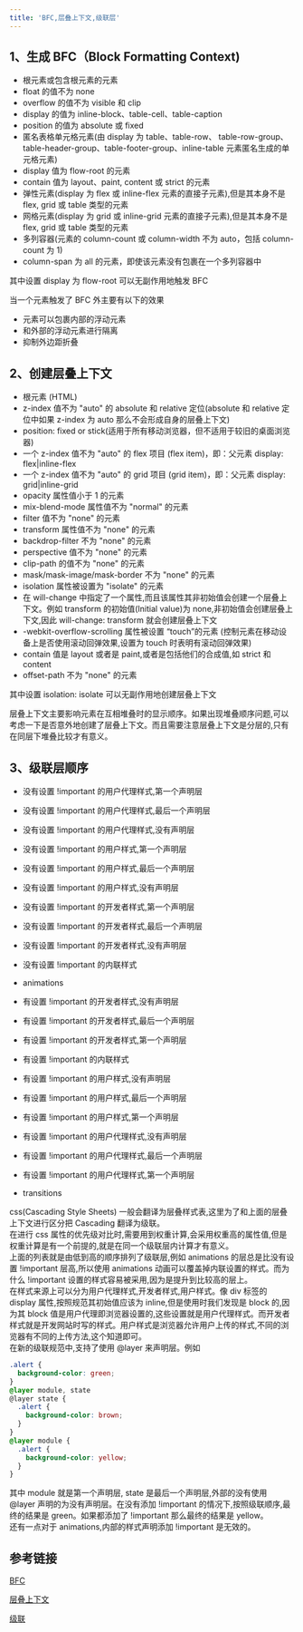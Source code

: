 ```yaml
---
title: 'BFC,层叠上下文,级联层'
---
```


## 1、生成 BFC（Block Formatting Context)

- 根元素或包含根元素的元素
- float 的值不为 none
- overflow 的值不为 visible 和 clip
- display 的值为 inline-block、table-cell、table-caption
- position 的值为 absolute 或 fixed
- 匿名表格单元格元素(由 display 为 table、table-row、 table-row-group、table-header-group、table-footer-group、inline-table 元素匿名生成的单元格元素)
- display 值为 flow-root 的元素
- contain 值为 layout、paint, content 或 strict 的元素
- 弹性元素(display 为 flex 或 inline-flex 元素的直接子元素),但是其本身不是 flex, grid 或 table 类型的元素
- 网格元素(display 为 grid 或 inline-grid 元素的直接子元素),但是其本身不是 flex, grid 或 table 类型的元素
- 多列容器(元素的 column-count 或 column-width 不为 auto，包括 column-count 为 1)
- column-span 为 all 的元素，即使该元素没有包裹在一个多列容器中

其中设置 display 为 flow-root 可以无副作用地触发 BFC

当一个元素触发了 BFC 外主要有以下的效果

- 元素可以包裹内部的浮动元素
- 和外部的浮动元素进行隔离
- 抑制外边距折叠

## 2、创建层叠上下文

- 根元素 (HTML)
- z-index 值不为 "auto" 的 absolute 和 relative 定位(absolute 和 relative 定位中如果 z-index 为 auto 那么不会形成自身的层叠上下文)
- position: fixed or stick(适用于所有移动浏览器，但不适用于较旧的桌面浏览器)
- 一个 z-index 值不为 "auto" 的 flex 项目 (flex item)，即：父元素 display: flex|inline-flex
- 一个 z-index 值不为 "auto" 的 grid 项目 (grid item)，即：父元素 display: grid|inline-grid
- opacity 属性值小于 1 的元素
- mix-blend-mode 属性值不为 "normal" 的元素
- filter 值不为 "none" 的元素
- transform 属性值不为 "none" 的元素
- backdrop-filter 不为 "none" 的元素
- perspective 值不为 "none" 的元素
- clip-path 的值不为 "none" 的元素
- mask/mask-image/mask-border 不为 "none" 的元素
- isolation 属性被设置为 "isolate" 的元素
- 在 will-change 中指定了一个属性,而且该属性其非初始值会创建一个层叠上下文。例如 transform 的初始值(Initial value)为 none,非初始值会创建层叠上下文,因此 will-change: transform 就会创建层叠上下文
- -webkit-overflow-scrolling 属性被设置 “touch”的元素 (控制元素在移动设备上是否使用滚动回弹效果,设置为 touch 时表明有滚动回弹效果)
- contain 值是 layout 或者是 paint,或者是包括他们的合成值,如 strict 和 content
- offset-path 不为 "none" 的元素

其中设置 isolation: isolate 可以无副作用地创建层叠上下文

层叠上下文主要影响元素在互相堆叠时的显示顺序。如果出现堆叠顺序问题,可以考虑一下是否意外地创建了层叠上下文。而且需要注意层叠上下文是分层的,只有在同层下堆叠比较才有意义。

## 3、级联层顺序

- 没有设置 !important 的用户代理样式,第一个声明层

- 没有设置 !important 的用户代理样式,最后一个声明层

- 没有设置 !important 的用户代理样式,没有声明层

- 没有设置 !important 的用户样式,第一个声明层

- 没有设置 !important 的用户样式,最后一个声明层

- 没有设置 !important 的用户样式,没有声明层

- 没有设置 !important 的开发者样式,第一个声明层

- 没有设置 !important 的开发者样式,最后一个声明层

- 没有设置 !important 的开发者样式,没有声明层

- 没有设置 !important 的内联样式

- animations

- 有设置 !important 的开发者样式,没有声明层

- 有设置 !important 的开发者样式,最后一个声明层

- 有设置 !important 的开发者样式,第一个声明层

- 有设置 !important 的内联样式

- 有设置 !important 的用户样式,没有声明层

- 有设置 !important 的用户样式,最后一个声明层

- 有设置 !important 的用户样式,第一个声明层

- 有设置 !important 的用户代理样式,没有声明层

- 有设置 !important 的用户代理样式,最后一个声明层

- 有设置 !important 的用户代理样式,第一个声明层

- transitions

css(Cascading Style Sheets) 一般会翻译为层叠样式表,这里为了和上面的层叠上下文进行区分把 Cascading 翻译为级联。  
在进行 css 属性的优先级对比时,需要用到权重计算,会采用权重高的属性值,但是权重计算是有一个前提的,就是在同一个级联层内计算才有意义。  
上面的列表就是由低到高的顺序排列了级联层,例如 animations 的层总是比没有设置 !important 层高,所以使用 animations 动画可以覆盖掉内联设置的样式。而为什么 !important 设置的样式容易被采用,因为是提升到比较高的层上。  
在样式来源上可以分为用户代理样式,开发者样式,用户样式。像 div 标签的 display 属性,按照规范其初始值应该为 inline,但是使用时我们发现是 block 的,因为其 block 值是用户代理即浏览器设置的,这些设置就是用户代理样式。而开发者样式就是开发网站时写的样式。用户样式是浏览器允许用户上传的样式,不同的浏览器有不同的上传方法,这个知道即可。  
在新的级联规范中,支持了使用 @layer 来声明层。例如

```css
.alert {
  background-color: green;
}
@layer module, state
@layer state {
  .alert {
    background-color: brown;
  }
}
@layer module {
  .alert {
    background-color: yellow;
  }
}
```

其中 module 就是第一个声明层, state 是最后一个声明层,外部的没有使用 @layer 声明的为没有声明层。在没有添加 !important 的情况下,按照级联顺序,最终的结果是 green。如果都添加了 !important 那么最终的结果是 yellow。  
还有一点对于 animations,内部的样式声明添加 !important 是无效的。

## 参考链接

[BFC](https://developer.mozilla.org/en-US/docs/Web/Guide/CSS/Block_formatting_context)

[层叠上下文](https://developer.mozilla.org/en-US/docs/Web/CSS/CSS_Positioning/Understanding_z_index/The_stacking_context)

[级联](https://developer.mozilla.org/en-US/docs/Web/CSS/Cascade#Origin_of_CSS_declarations)
